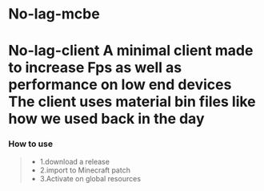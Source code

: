 # No-lag-mcbe
# No-lag-client A minimal client made to increase    Fps as well as performance on low end devices  The client uses material bin files like how we used back in the day

### How to use ###

> * 1.download a release
> * 2.import to Minecraft patch
> * 3.Activate on global resources